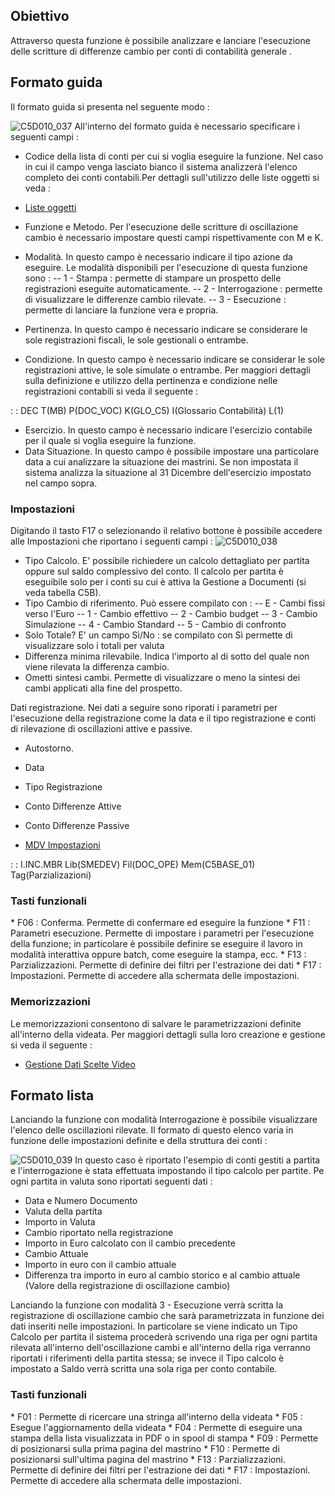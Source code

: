 ## Obiettivo

Attraverso questa funzione è possibile analizzare e lanciare l'esecuzione delle scritture di differenze cambio per conti di contabilità generale .

## Formato guida

Il formato guida si presenta nel seguente modo : 

![C5D010_037](http://doc.smeup.com/immagini/MBDOC_OGG-P_C5NOE54/C5D010_037.png)
All'interno del formato guida è necessario specificare i seguenti campi : 

 - Codice della lista di conti per cui si voglia eseguire la funzione. Nel caso in cui il campo venga lasciato bianco il sistema analizzerà l'elenco completo dei conti contabili.Per dettagli sull'utilizzo delle liste oggetti si veda : 

- [Liste oggetti](Sorgenti/DOC_OPE/TA/B£AMO/B£_LIS)

 - Funzione e Metodo. Per l'esecuzione delle scritture di oscillazione cambio è necessario impostare questi campi rispettivamente con M e K.
- Modalità. In questo campo è necessario indicare il tipo azione da eseguire. Le modalità disponibili per l'esecuzione di questa funzione sono : 
 -- 1 - Stampa :  permette di stampare un prospetto delle registrazioni eseguite automaticamente.
 -- 2 - Interrogazione :  permette di visualizzare le differenze cambio rilevate.
 -- 3 - Esecuzione :  permette di lanciare la funzione vera e propria.
 - Pertinenza. In questo campo è necessario indicare se considerare le sole registrazioni fiscali, le sole gestionali o entrambe.
 - Condizione. In questo campo è necessario indicare se considerar le sole registrazioni attive, le sole simulate o entrambe. Per maggiori dettagli sulla definizione e utilizzo della pertinenza e condizione nelle registrazioni contabili si veda il seguente : 

 :  : DEC T(MB) P(DOC_VOC) K(GLO_C5) I(Glossario Contabilità) L(1)

 - Esercizio. In questo campo è necessario indicare l'esercizio contabile per il quale si voglia eseguire la funzione.
 - Data Situazione. In questo campo è possibile impostare una particolare data a cui analizzare la situazione dei mastrini. Se non impostata il sistema analizza la situazione al 31 Dicembre dell'esercizio impostato nel campo sopra.


### Impostazioni
Digitando il tasto F17 o selezionando il relativo bottone è possibile accedere alle Impostazioni che riportano i seguenti campi : 
![C5D010_038](http://doc.smeup.com/immagini/MBDOC_OGG-P_C5NOE54/C5D010_038.png)
- Tipo Calcolo. E' possibile richiedere un calcolo dettagliato per partita oppure sul saldo complessivo del conto. Il calcolo per partita è eseguibile solo per i conti su cui è attiva la Gestione a Documenti (si veda tabella C5B).
- Tipo Cambio di riferimento. Può essere compilato con : 
-- E - Cambi fissi verso l'Euro
-- 1 - Cambio effettivo
-- 2 - Cambio budget
-- 3 - Cambio Simulazione
-- 4 - Cambio Standard
-- 5 - Cambio di confronto
- Solo Totale? E' un campo Sì/No :  se compilato con Sì permette di visualizzare solo i totali per valuta
- Differenza minima rilevabile. Indica l'importo al di sotto del quale non viene rilevata la differenza cambio.
- Ometti sintesi cambi. Permette di visualizzare o meno la sintesi dei cambi applicati alla fine del prospetto.

Dati registrazione. Nei dati a seguire sono riporati i parametri per l'esecuzione della registrazione come la data e il tipo registrazione e conti di rilevazione di oscillazioni attive e passive.

- Autostorno.
- Data
- Tipo Registrazione
- Conto Differenze Attive
- Conto Differenze Passive


- [MDV Impostazioni](Sorgenti/DOC_OPE/TA/B£AMO/C5C010_01)

 :  : I.INC.MBR Lib(SMEDEV) Fil(DOC_OPE) Mem(C5BASE_01) Tag(Parzializazioni)

### Tasti funzionali

 \* F06 :  Conferma. Permette di confermare ed eseguire la funzione
 \* F11 :  Parametri esecuzione. Permette di impostare i parametri per l'esecuzione della funzione; in particolare è possibile definire se eseguire il lavoro in modalità interattiva oppure batch, come eseguire la stampa, ecc.
 \* F13 :  Parzializzazioni. Permette di definire dei filtri per l'estrazione dei dati
 \* F17 :  Impostazioni. Permette di accedere alla schermata delle impostazioni.

### Memorizzazioni

Le memorizzazioni consentono di salvare le parametrizzazioni definite all'interno della videata. Per maggiori dettagli sulla loro creazione e gestione si veda il seguente : 

- [Gestione Dati Scelte Video](Sorgenti/DOC/OJ/PGM/B£MDV0)


## Formato lista
Lanciando la funzione con modalità Interrogazione è possibile visualizzare l'elenco delle oscillazioni rilevate. Il formato di questo elenco varia in funzione delle impostazioni definite e della struttura dei conti : 

![C5D010_039](http://doc.smeup.com/immagini/MBDOC_OGG-P_C5NOE54/C5D010_039.png)
In questo caso è riportato l'esempio di conti gestiti a partita e l'interrogazione è stata effettuata impostando il tipo calcolo per partite.
Pe ogni partita in valuta sono riportati seguenti dati : 

- Data e Numero Documento
- Valuta della partita
- Importo in Valuta
- Cambio riportato nella registrazione
- Importo in Euro calcolato con il cambio precedente
- Cambio Attuale
- Importo in euro con il cambio attuale
- Differenza tra importo in euro al cambio storico e al cambio attuale (Valore della registrazione di oscillazione cambio)


Lanciando la funzione con modalità 3 - Esecuzione verrà scritta la registrazione di oscillazione cambio che sarà parametrizzata in funzione dei dati inseriti nelle impostazioni.
In particolare se viene indicato un Tipo Calcolo per partita il sistema procederà scrivendo una riga per ogni partita rilevata all'interno dell'oscillazione cambi e all'interno della riga verranno riportati i riferimenti della partita stessa; se invece il Tipo calcolo è impostato a Saldo verrà scritta una sola riga per conto contabile.

### Tasti funzionali

 \* F01 :  Permette di ricercare una stringa all'interno della videata
 \* F05 :  Esegue l'aggiornamento della videata
 \* F04 :  Permette di eseguire una stampa della lista visualizzata in PDF o in spool di stampa
 \* F09 :  Permette di posizionarsi sulla prima pagina del mastrino
 \* F10 :  Permette di posizionarsi sull'ultima pagina del mastrino
 \* F13 :  Parzializzazioni. Permette di definire dei filtri per l'estrazione dei dati
 \* F17 :  Impostazioni. Permette di accedere alla schermata delle impostazioni.


